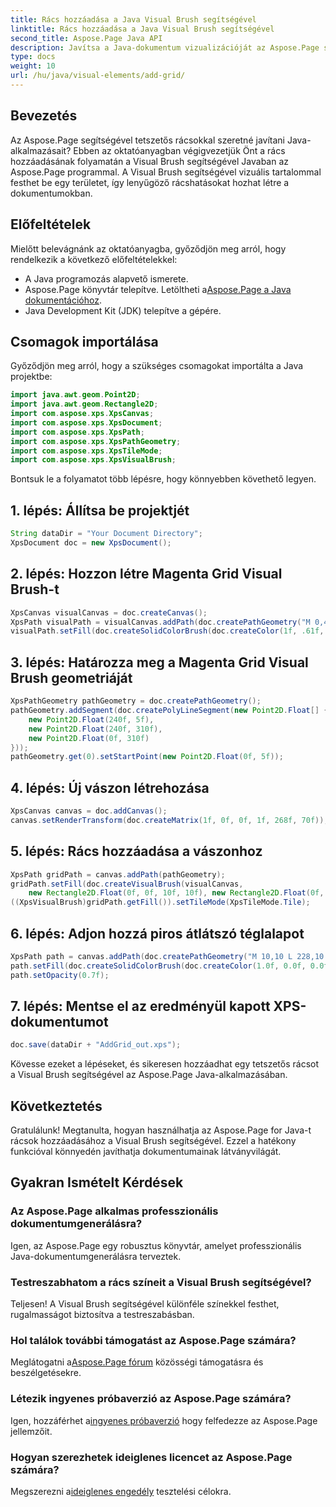 ```yaml
---
title: Rács hozzáadása a Java Visual Brush segítségével
linktitle: Rács hozzáadása a Java Visual Brush segítségével
second_title: Aspose.Page Java API
description: Javítsa a Java-dokumentum vizualizációját az Aspose.Page segítségével! Ismerje meg lépésről lépésre rácsok hozzáadását a Visual Brush segítségével. Növelje jelentkezése vonzerejét könnyedén.
type: docs
weight: 10
url: /hu/java/visual-elements/add-grid/
---
```

## Bevezetés
Az Aspose.Page segítségével tetszetős rácsokkal szeretné javítani Java-alkalmazásait? Ebben az oktatóanyagban végigvezetjük Önt a rács hozzáadásának folyamatán a Visual Brush segítségével Javaban az Aspose.Page programmal. A Visual Brush segítségével vizuális tartalommal festhet be egy területet, így lenyűgöző rácshatásokat hozhat létre a dokumentumokban.
## Előfeltételek
Mielőtt belevágnánk az oktatóanyagba, győződjön meg arról, hogy rendelkezik a következő előfeltételekkel:
- A Java programozás alapvető ismerete.
-  Aspose.Page könyvtár telepítve. Letöltheti a[Aspose.Page a Java dokumentációhoz](https://reference.aspose.com/page/java/).
- Java Development Kit (JDK) telepítve a gépére.
## Csomagok importálása
Győződjön meg arról, hogy a szükséges csomagokat importálta a Java projektbe:
```java
import java.awt.geom.Point2D;
import java.awt.geom.Rectangle2D;
import com.aspose.xps.XpsCanvas;
import com.aspose.xps.XpsDocument;
import com.aspose.xps.XpsPath;
import com.aspose.xps.XpsPathGeometry;
import com.aspose.xps.XpsTileMode;
import com.aspose.xps.XpsVisualBrush;
```
Bontsuk le a folyamatot több lépésre, hogy könnyebben követhető legyen.
## 1. lépés: Állítsa be projektjét
```java
String dataDir = "Your Document Directory";
XpsDocument doc = new XpsDocument();
```
## 2. lépés: Hozzon létre Magenta Grid Visual Brush-t
```java
XpsCanvas visualCanvas = doc.createCanvas();
XpsPath visualPath = visualCanvas.addPath(doc.createPathGeometry("M 0,4 L 4,4 4,0 6,0 6,4 10,4 10,6 6,6 6,10 4,10 4,6 0,6 Z"));
visualPath.setFill(doc.createSolidColorBrush(doc.createColor(1f, .61f, 0.1f, 0.61f)));
```
## 3. lépés: Határozza meg a Magenta Grid Visual Brush geometriáját
```java
XpsPathGeometry pathGeometry = doc.createPathGeometry();
pathGeometry.addSegment(doc.createPolyLineSegment(new Point2D.Float[] {
    new Point2D.Float(240f, 5f),
    new Point2D.Float(240f, 310f),
    new Point2D.Float(0f, 310f)
}));
pathGeometry.get(0).setStartPoint(new Point2D.Float(0f, 5f));
```
## 4. lépés: Új vászon létrehozása
```java
XpsCanvas canvas = doc.addCanvas();
canvas.setRenderTransform(doc.createMatrix(1f, 0f, 0f, 1f, 268f, 70f));
```
## 5. lépés: Rács hozzáadása a vászonhoz
```java
XpsPath gridPath = canvas.addPath(pathGeometry);
gridPath.setFill(doc.createVisualBrush(visualCanvas,
    new Rectangle2D.Float(0f, 0f, 10f, 10f), new Rectangle2D.Float(0f, 0f, 10f, 10f)));
((XpsVisualBrush)gridPath.getFill()).setTileMode(XpsTileMode.Tile);
```
## 6. lépés: Adjon hozzá piros átlátszó téglalapot
```java
XpsPath path = canvas.addPath(doc.createPathGeometry("M 10,10 L 228,10 228,100 10,100"));
path.setFill(doc.createSolidColorBrush(doc.createColor(1.0f, 0.0f, 0.0f)));
path.setOpacity(0.7f);
```
## 7. lépés: Mentse el az eredményül kapott XPS-dokumentumot
```java
doc.save(dataDir + "AddGrid_out.xps");
```
Kövesse ezeket a lépéseket, és sikeresen hozzáadhat egy tetszetős rácsot a Visual Brush segítségével az Aspose.Page Java-alkalmazásában.
## Következtetés
Gratulálunk! Megtanulta, hogyan használhatja az Aspose.Page for Java-t rácsok hozzáadásához a Visual Brush segítségével. Ezzel a hatékony funkcióval könnyedén javíthatja dokumentumainak látványvilágát.
## Gyakran Ismételt Kérdések
### Az Aspose.Page alkalmas professzionális dokumentumgenerálásra?
Igen, az Aspose.Page egy robusztus könyvtár, amelyet professzionális Java-dokumentumgenerálásra terveztek.
### Testreszabhatom a rács színeit a Visual Brush segítségével?
Teljesen! A Visual Brush segítségével különféle színekkel festhet, rugalmasságot biztosítva a testreszabásban.
### Hol találok további támogatást az Aspose.Page számára?
 Meglátogatni a[Aspose.Page fórum](https://forum.aspose.com/c/page/39) közösségi támogatásra és beszélgetésekre.
### Létezik ingyenes próbaverzió az Aspose.Page számára?
 Igen, hozzáférhet a[ingyenes próbaverzió](https://releases.aspose.com/) hogy felfedezze az Aspose.Page jellemzőit.
### Hogyan szerezhetek ideiglenes licencet az Aspose.Page számára?
 Megszerezni a[ideiglenes engedély](https://purchase.aspose.com/temporary-license/) tesztelési célokra.